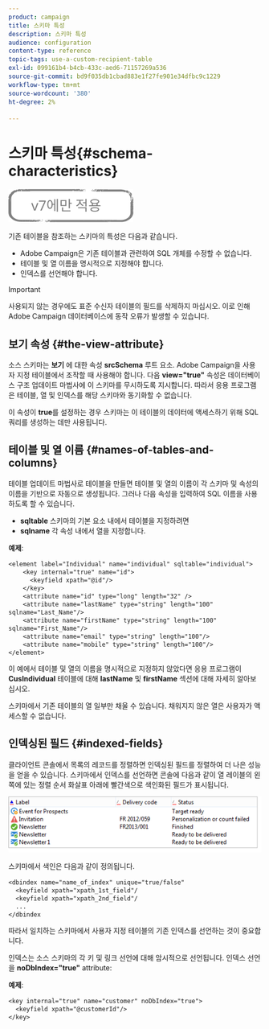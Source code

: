 ```yaml
---
product: campaign
title: 스키마 특성
description: 스키마 특성
audience: configuration
content-type: reference
topic-tags: use-a-custom-recipient-table
exl-id: 099161b4-b4cb-433c-aed6-71157269a536
source-git-commit: bd9f035db1cbad883e1f27fe901e34dfbc9c1229
workflow-type: tm+mt
source-wordcount: '380'
ht-degree: 2%

---
```


# 스키마 특성{#schema-characteristics}

![](../../assets/v7-only.svg)

기존 테이블을 참조하는 스키마의 특성은 다음과 같습니다.

* Adobe Campaign은 기존 테이블과 관련하여 SQL 개체를 수정할 수 없습니다.
* 테이블 및 열 이름을 명시적으로 지정해야 합니다.
* 인덱스를 선언해야 합니다.

>[!IMPORTANT]
>
>사용되지 않는 경우에도 표준 수신자 테이블의 필드를 삭제하지 마십시오. 이로 인해 Adobe Campaign 데이터베이스에 동작 오류가 발생할 수 있습니다.

## 보기 속성 {#the-view-attribute}

소스 스키마는 **보기** 에 대한 속성 **srcSchema** 루트 요소. Adobe Campaign을 사용자 지정 테이블에서 조작할 때 사용해야 합니다. 다음 **view=&quot;true&quot;** 속성은 데이터베이스 구조 업데이트 마법사에 이 스키마를 무시하도록 지시합니다. 따라서 응용 프로그램은 테이블, 열 및 인덱스를 해당 스키마와 동기화할 수 없습니다.

이 속성이 **true**&#x200B;를 설정하는 경우 스키마는 이 테이블의 데이터에 액세스하기 위해 SQL 쿼리를 생성하는 데만 사용됩니다.

## 테이블 및 열 이름 {#names-of-tables-and-columns}

테이블 업데이트 마법사로 테이블을 만들면 테이블 및 열의 이름이 각 스키마 및 속성의 이름을 기반으로 자동으로 생성됩니다. 그러나 다음 속성을 입력하여 SQL 이름을 사용하도록 할 수 있습니다.

* **sqltable** 스키마의 기본 요소 내에서 테이블을 지정하려면
* **sqlname** 각 속성 내에서 열을 지정합니다.

**예제**:

```
<element label="Individual" name="individual" sqltable="individual">
    <key internal="true" name="id">
      <keyfield xpath="@id"/>
    </key> 
    <attribute name="id" type="long" length="32" />
    <attribute name="lastName" type="string" length="100" sqlname="Last_Name"/>
    <attribute name="firstName" type="string" length="100" sqlname="First_Name"/>
    <attribute name="email" type="string" length="100"/>
    <attribute name="mobile" type="string" length="100"/>
</element>
```

이 예에서 테이블 및 열의 이름을 명시적으로 지정하지 않았다면 응용 프로그램이 **CusIndividual** 테이블에 대해 **lastName** 및 **firstName** 섹션에 대해 자세히 알아보십시오.

스키마에서 기존 테이블의 열 일부만 채울 수 있습니다. 채워지지 않은 열은 사용자가 액세스할 수 없습니다.

## 인덱싱된 필드 {#indexed-fields}

클라이언트 콘솔에서 목록의 레코드를 정렬하면 인덱싱된 필드를 정렬하여 더 나은 성능을 얻을 수 있습니다. 스키마에서 인덱스를 선언하면 콘솔에 다음과 같이 열 레이블의 왼쪽에 있는 정렬 순서 화살표 아래에 빨간색으로 색인화된 필드가 표시됩니다.

![](assets/s_ncs_integration_mapping_index.png)

스키마에서 색인은 다음과 같이 정의됩니다.

```
<dbindex name="name_of_index" unique="true/false"
  <keyfield xpath="xpath_1st_field"/
  <keyfield xpath="xpath_2nd_field"/
  ...
</dbindex
```

따라서 일치하는 스키마에서 사용자 지정 테이블의 기존 인덱스를 선언하는 것이 중요합니다.

인덱스는 소스 스키마의 각 키 및 링크 선언에 대해 암시적으로 선언됩니다. 인덱스 선언을 **noDbIndex=&quot;true&quot;** attribute:

**예제**:

```
<key internal="true" name="customer" noDbIndex="true">
  <keyfield xpath="@customerId"/>
</key>
```
